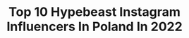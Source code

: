 ---
title: Top 10 Hypebeast Instagram Influencers In Poland In 2022
description: >-
  Find top hypebeast Instagram influencers in Poland in 2022. Most popular hashtags: #hypebeast #poland #fashion #style.
platform: Instagram
hits: 23
text_top: Identify the most popular Instagram influencers on inBeat.
text_bottom: Our search engine holds 23 Instagram influencers like this in Poland for you to pitch.
profiles:
  - username: "soniabulandra"
    fullname: >-
      s t o n a
    bio: >-
      :| jastrzebie,cieszyn snap-bulandra2005 @bulandrapriv
    location: "Poland"
    followers: 6818
    engagement: 2169
    commentsToLikes: 0.061580
    id: ck8t1rjdtwr0n0j78jg3qvza9
    verified: false
    hashtags: "#nikepants, #sfs, #influencer, #streetwearfashion"
  - username: "chehomova_dasha"
    fullname: >-
      D A S H A   C H E H O M O V A
    bio: >-
      🔝 𝐓𝐀𝐓𝐓𝐎𝐎 𝐀𝐑𝐓𝐈𝐒𝐓 🔝 🖤 𝓢ky ᴛᴀᴛᴛᴏᴏ 𝚁𝙰𝙳𝙾𝙼 🖤 ❓info/Appointments in POLAND +48884875887 -Pawel🇬🇧🇵🇱inst👇
    location: "Poland"
    followers: 103887
    engagement: 348
    commentsToLikes: 0.018178
    id: ck8t4dky56e8f0j78rmifyyfq
    verified: false
    hashtags: "#redandblack, #warsaw, #moscowtattoo, #darkartists"
  - username: "simsonowa"
    fullname: >-
      LILIANA ♡
    bio: >-
      essa ludzie
    location: "Poland"
    followers: 5283
    engagement: 1908
    commentsToLikes: 0.028470
    id: ck9wdmctegbvj0j78u552vsdo
    verified: false
    hashtags: "#newpost, #likes, #makeup, #beauty"
  - username: "hashashinslabel"
    fullname: >-
      HASHASHINS LABEL.
    bio: >-
      LABEL, BRAND, FAMILY.
    location: "Poland"
    followers: 15242
    engagement: 952
    commentsToLikes: 0.007217
    id: ck5cj9frau9j90i11dewhnr6p
    verified: false
    hashtags: "#streetwear, #streetwearfashion, #tshirt, #instafashion"
  - username: "jataliq"
    fullname: >-
      Natalia Szylwańska
    bio: >-
      Collab📩DM
    location: "Poland"
    followers: 10270
    engagement: 1099
    commentsToLikes: 0.008167
    id: ck134tzsmy64r0i19b629hbej
    verified: false
    hashtags: "#moodygrams, #model, #happy, #earth"
  - username: "eduardjordana"
    fullname: >-
      Eduard Jordana
    bio: >-
      📍Barcelona
    location: "Poland"
    followers: 3478
    engagement: 1518
    commentsToLikes: 0.045503
    id: ck8swvq22ff0e0j78yqn471ia
    verified: false
    hashtags: "#klekttakeover, #milanfashionweek, #sneakerhead, #streetphotography"
  - username: "sneaker.bear"
    fullname: >-
      Sneaker Bear
    bio: >-
      👗 fashion 📍 places 💫 moments
    location: "Poland"
    followers: 3840
    engagement: 496
    commentsToLikes: 0.086331
    id: ck8syf4feknj70j78ddxklv2k
    verified: false
    hashtags: "#modelkawroclaw, #olympusinspired, #sneakerbardetroit, #wroc"
  - username: "kardikardi"
    fullname: >-
      Kardi
    bio: >-
      📍Warszawa Vintage lover 🖤 💌collab: klaudia.kardela@gmail.com
    location: "Poland"
    followers: 58515
    engagement: 197
    commentsToLikes: 0.014155
    id: ck6uaaixp2glp0j71c6k1mski
    verified: false
    hashtags: "#theoutfitscrapbook, #allstreetwear, #snoshots, #classyvision"
  - username: "nickkkk_zhao"
    fullname: >-
      赵小星
    bio: >-
      拍下过，记住过，好过拥有 DM/约拍vx：nickkkk_zhao 📍🇬🇧
    location: "Poland"
    followers: 6924
    engagement: 801
    commentsToLikes: 0.008893
    id: ck5c7z1h28gcn0i11d3b8a062
    verified: false
    hashtags: "#london, #shutup, #vscoportrait, #thisislondon"
  - username: "mr.wroclover"
    fullname: >-
      Marcin Walencik
    bio: >-
      🤳🏼 #mobilephotographer 🗣 #influencer 👨🏻‍💻 #bloger 🎮 #geek 👨🏻‍💼 #entrepreneur 📱 100% smartphone/drone photos 📷 @influencerslivewroclaw organizer
    location: "Poland"
    followers: 8267
    engagement: 423
    commentsToLikes: 0.029959
    id: ck5zq7dmwu2r90i14iuiagtpm
    verified: false
    hashtags: "#sunset, #pandemia, #idream, #rsa"
---